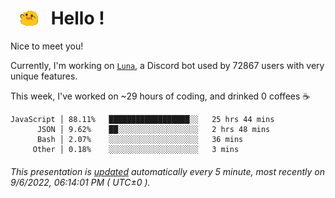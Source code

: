 <h1>   <img src="./spoinky.gif" style="vertical-align:middle;" width="30px">   Hello ! </h1>

Nice to meet you!

Currently, I'm working on <a href='https://github.com/Asgarrrr/Luna'>`Luna`</a>, a Discord bot used by 72867 users with very unique features.

This week, I've worked on ~29 hours of coding, and drinked 0 coffees ☕

```
JavaScript │ 88.11%   ██████████████████░░   25 hrs 44 mins
      JSON │ 9.62%    ██░░░░░░░░░░░░░░░░░░   2 hrs 48 mins
      Bash │ 2.07%    ░░░░░░░░░░░░░░░░░░░░   36 mins
     Other │ 0.18%    ░░░░░░░░░░░░░░░░░░░░   3 mins
```

###### This presentation is [updated](https://github.com/Asgarrrr) automatically every 5 minute, most recently on 9/6/2022, 06:14:01 PM ( UTC±0 ).
